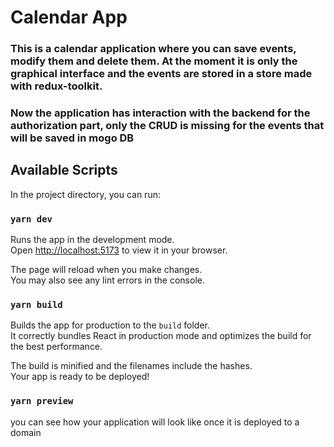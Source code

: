 # Calendar App

### This is a calendar application where you can save events, modify them and delete them. At the moment it is only the graphical interface and the events are stored in a store made with redux-toolkit.

### Now the application has interaction with the backend for the authorization part, only the CRUD is missing for the events that will be saved in mogo DB

## Available Scripts

In the project directory, you can run:

### `yarn dev`

Runs the app in the development mode.\
Open [http://localhost:5173](http://localhost:3000) to view it in your browser.

The page will reload when you make changes.\
You may also see any lint errors in the console.

### `yarn build`

Builds the app for production to the `build` folder.\
It correctly bundles React in production mode and optimizes the build for the best performance.

The build is minified and the filenames include the hashes.\
Your app is ready to be deployed!

### `yarn preview`

you can see how your application will look like once it is deployed to a domain
